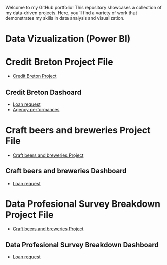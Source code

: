 Welcome to my GitHub portfolio! 
This repository showcases a collection of my data-driven projects.
Here, you’ll find a variety of work that demonstrates my skills in data analysis and  visualization.

# Data Vizualization (Power BI)
# Credit Breton Project File
- <a href="https://github.com/Yaruda60/PortfolioProjects/blob/main/Credit_breton.pbix">Credit Breton Project</a>

##  Credit Breton Dashoard 
- <a href="https://github.com/Yaruda60/PortfolioProjects/blob/main/Screen_credit_breton_1.png">Loan request</a>
- <a href="https://github.com/Yaruda60/PortfolioProjects/blob/main/Screen_credit_breton_2.png">Agency performances</a>

# Craft beers and breweries Project File
- <a href="https://github.com/Yaruda60/PortfolioProjects/blob/main/Formation_1.pbix">Craft beers and breweries Project</a>

##  Craft beers and breweries Dashboard
- <a href="https://github.com/Yaruda60/PortfolioProjects/blob/main/Craft_beer_dash.png">Loan request</a>

# Data Profesional Survey Breakdown Project File
- <a href="https://github.com/Yaruda60/PortfolioProjects/blob/main/Formation_3.pbix">Craft beers and breweries Project</a>

##  Data Profesional Survey Breakdown Dashboard
- <a href="https://github.com/Yaruda60/PortfolioProjects/blob/main/Craft_beer_dash.png">Loan request</a>




